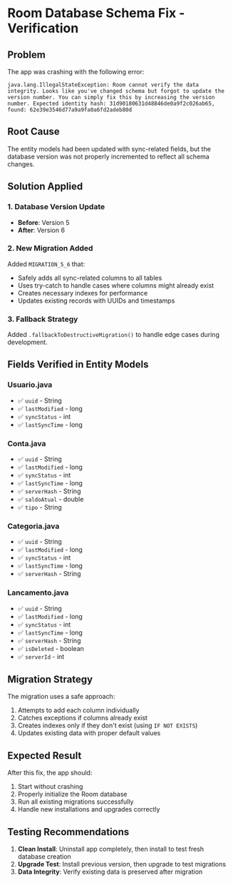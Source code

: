 # Room Database Schema Fix - Verification

## Problem
The app was crashing with the following error:
```
java.lang.IllegalStateException: Room cannot verify the data integrity. Looks like you've changed schema but forgot to update the version number. You can simply fix this by increasing the version number. Expected identity hash: 31d90180631d48846de0a9f2c026ab65, found: 62e39e3546d77a9a9fa0a6fd2adeb80d
```

## Root Cause
The entity models had been updated with sync-related fields, but the database version was not properly incremented to reflect all schema changes.

## Solution Applied

### 1. Database Version Update
- **Before**: Version 5
- **After**: Version 6

### 2. New Migration Added
Added `MIGRATION_5_6` that:
- Safely adds all sync-related columns to all tables
- Uses try-catch to handle cases where columns might already exist
- Creates necessary indexes for performance
- Updates existing records with UUIDs and timestamps

### 3. Fallback Strategy
Added `.fallbackToDestructiveMigration()` to handle edge cases during development.

## Fields Verified in Entity Models

### Usuario.java
- ✅ `uuid` - String
- ✅ `lastModified` - long
- ✅ `syncStatus` - int  
- ✅ `lastSyncTime` - long

### Conta.java
- ✅ `uuid` - String
- ✅ `lastModified` - long
- ✅ `syncStatus` - int
- ✅ `lastSyncTime` - long
- ✅ `serverHash` - String
- ✅ `saldoAtual` - double
- ✅ `tipo` - String

### Categoria.java
- ✅ `uuid` - String
- ✅ `lastModified` - long
- ✅ `syncStatus` - int
- ✅ `lastSyncTime` - long
- ✅ `serverHash` - String

### Lancamento.java
- ✅ `uuid` - String
- ✅ `lastModified` - long
- ✅ `syncStatus` - int
- ✅ `lastSyncTime` - long
- ✅ `serverHash` - String
- ✅ `isDeleted` - boolean
- ✅ `serverId` - int

## Migration Strategy
The migration uses a safe approach:
1. Attempts to add each column individually
2. Catches exceptions if columns already exist
3. Creates indexes only if they don't exist (using `IF NOT EXISTS`)
4. Updates existing data with proper default values

## Expected Result
After this fix, the app should:
1. Start without crashing
2. Properly initialize the Room database
3. Run all existing migrations successfully
4. Handle new installations and upgrades correctly

## Testing Recommendations
1. **Clean Install**: Uninstall app completely, then install to test fresh database creation
2. **Upgrade Test**: Install previous version, then upgrade to test migrations
3. **Data Integrity**: Verify existing data is preserved after migration